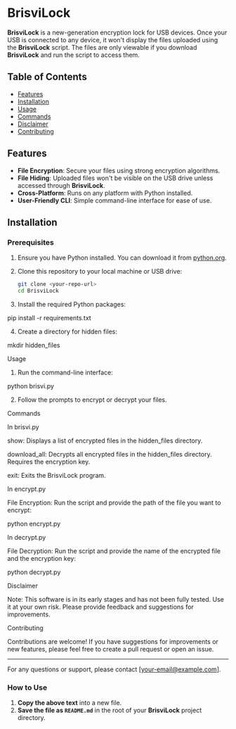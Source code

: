 # BrisviLock

**BrisviLock** is a new-generation encryption lock for USB devices. Once your USB is connected to any device, it won't display the files uploaded using the **BrisviLock** script. The files are only viewable if you download **BrisviLock** and run the script to access them.

## Table of Contents

- [Features](#features)
- [Installation](#installation)
- [Usage](#usage)
- [Commands](#commands)
- [Disclaimer](#disclaimer)
- [Contributing](#contributing)

## Features

- **File Encryption**: Secure your files using strong encryption algorithms.
- **File Hiding**: Uploaded files won't be visible on the USB drive unless accessed through **BrisviLock**.
- **Cross-Platform**: Runs on any platform with Python installed.
- **User-Friendly CLI**: Simple command-line interface for ease of use.

## Installation

### Prerequisites

1. Ensure you have Python installed. You can download it from [python.org](https://www.python.org/downloads/).
2. Clone this repository to your local machine or USB drive:

   ```bash
   git clone <your-repo-url>
   cd BrisviLock

3. Install the required Python packages:

pip install -r requirements.txt


4. Create a directory for hidden files:

mkdir hidden_files



Usage

1. Run the command-line interface:

python brisvi.py


2. Follow the prompts to encrypt or decrypt your files.



Commands

In brisvi.py

show: Displays a list of encrypted files in the hidden_files directory.

download_all: Decrypts all encrypted files in the hidden_files directory. Requires the encryption key.

exit: Exits the BrisviLock program.


In encrypt.py

File Encryption: Run the script and provide the path of the file you want to encrypt:

python encrypt.py


In decrypt.py

File Decryption: Run the script and provide the name of the encrypted file and the encryption key:

python decrypt.py


Disclaimer

Note: This software is in its early stages and has not been fully tested. Use it at your own risk. Please provide feedback and suggestions for improvements.

Contributing

Contributions are welcome! If you have suggestions for improvements or new features, please feel free to create a pull request or open an issue.


---

For any questions or support, please contact [your-email@example.com].

### How to Use

1. **Copy the above text** into a new file.
2. **Save the file as `README.md`** in the root of your **BrisviLock** project directory.


